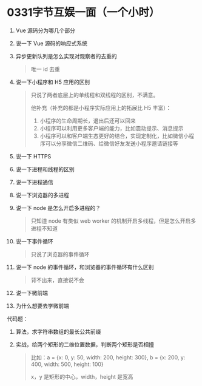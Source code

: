 # 0331字节互娱一面（一个小时）

1. Vue 源码分为哪几个部分

2. 说一下 Vue 源码的响应式系统

3. 异步更新队列是怎么实现对观察者的去重的

   > 唯一 id 去重

4. 说一下小程序和 H5 应用的区别

   > 只说了两者底层上的单线程和双线程的区别，不满意。
   >
   > 他补充（补充的都是小程序实际应用上的拓展比 H5 丰富）：
   >
   > 	1. 小程序的生命周期长，退出后还可以回来
   >  	2. 小程序可以利用更多客户端的能力，比如震动提示、消息提示
   >  	3. 小程序可以和客户端生态更好的结合，实现定制化，比如微信小程序可以分享微信二维码、给微信好友发送小程序邀请链接等

5. 说一下 HTTPS

6. 说一下进程和线程的区别

7. 说一下进程通信

8. 说一下浏览器的多进程

9. 说一下 node 是怎么开启多进程的？

   > 只知道 node 有类似 web worker 的机制开启多线程，但是怎么开启多进程不知道

10. 说一下事件循环

    > 只说了浏览器的事件循环

11. 说一下 node 的事件循环，和浏览器的事件循环有什么区别

    > 背不出来，直接说不会

12. 说一下微前端
13. 为什么想要去学微前端

代码题：

1. 算法，求字符串数组的最长公共前缀

2. 实战，给两个矩形的二维位置数据，判断两个矩形是否相撞

   > 比如：a = {x: 0, y: 50, width: 200, height: 300}, b = {x: 200, y: 400, width: 500, height: 100}
   >
   > x，y 是矩形的中心，width，height 是宽高